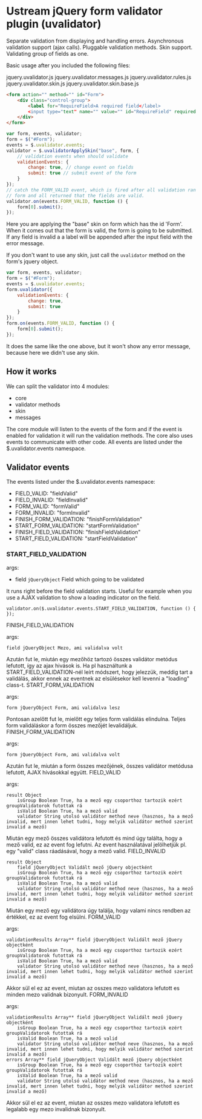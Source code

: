 # Ustream jQuery form validator plugin (uvalidator)

Separate validation from displaying and handling errors.
Asynchronous validation support (ajax calls).
Pluggable validation methods.
Skin support.
Validating group of fields as one.

Basic usage after you included the following files:

jquery.uvalidator.js
jquery.uvalidator.messages.js 
jquery.uvalidator.rules.js
jquery.uvalidator.skin.js
jquery.uvalidator.skin.base.js

```html
<form action="" method="" id="Form">
    <div class="control-group">
        <label for="RequireField>A required field</label>
        <input type="text" name="" value="" id="RequireField" required />
    </div>
</form>
```

```javascript
var form, events, validator;
form = $("#Form");
events = $.uvalidator.events;
validator = $.uvalidatorApplySkin("base", form, {
    // validation events when should validate
    validationEvents: {
        change: true, // change event on fields
        submit: true // submit event of the form
    }
});
// catch the FORM_VALID event, which is fired after all validation ran on the
// form and all returned that the fields are valid.
validator.on(events.FORM_VALID, function () {
    form[0].submit();
});
```

Here you are applying the "base" skin on form which has the id 'Form'. When it comes out that the form is valid, the form is going to be submitted. If any field is invalid a a label will be appended after the input field with the error message.

If you don't want to use any skin, just call the `uvalidator` method on the form's jquery object.

```javascript
var form, events, validator;
form = $("#Form");
events = $.uvalidator.events;
form.uvalidator({
    validationEvents: {
        change: true,
        submit: true
    }
});
form.on(events.FORM_VALID, function () {
    form[0].submit();
});
```

It does the same like the one above, but it won't show any error message, because here we didn't use any skin.

## How it works

We can split the validator into 4 modules:
 * core
 * validator methods
 * skin
 * messages

The core module will listen to the events of the form and if the event is enabled for validation it will run the validation methods. The core also uses events to communicate with other code. All events are listed under the $.uvalidator.events namespace.

## Validator events

The events listed under the $.uvalidator.events namespace:

 * FIELD_VALID: "fieldValid"
 * FIELD_INVALID: "fieldInvalid"
 * FORM_VALID: "formValid"
 * FORM_INVALID: "formInvalid"
 * FINISH_FORM_VALIDATION: "finishFormValidation"
 * START_FORM_VALIDATION: "startFormValidation"
 * FINISH_FIELD_VALIDATION: "finishFieldValidation"
 * START_FIELD_VALIDATION: "startFieldValidation"


### START_FIELD_VALIDATION

args:
 * field `jQueryObject` Field which going to be validated

It runs right before the field validation starts. Useful for example when you use a AJAX validation to show a loading indicator on the field.

```
validator.on($.uvalidator.events.START_FIELD_VALIDATION, function () {
});
```

FINISH_FIELD_VALIDATION

args:

    field jQueryObject Mezo, ami validalva volt

Azután fut le, miután egy mezőhöz tartozó összes validátor metódus lefutott, így az ajax hivások is. Ha pl használtunk a START_FIELD_VALIDATION-nél leírt módszert, hogy jelezzük, meddig tart a validálás, akkor ennek az eventnek az elsülésekor kell levenni a "loading" class-t.
START_FORM_VALIDATION

args:

    form jQueryObject Form, ami validalva lesz

Pontosan azelőtt fut le, mielőtt egy teljes form validálás elindulna. Teljes form validáláskor a form összes mezőjét levalidáljuk.
FINISH_FORM_VALIDATION

args:

    form jQueryObject Form, ami validalva volt

Azután fut le, miután a form összes mezőjének, összes validátor metódusa lefutott, AJAX hívásokkal együtt.
FIELD_VALID

args:

    result Object
        isGroup Boolean True, ha a mező egy csoporthoz tartozik ezért groupValidatorok futottak rá
        isValid Boolean True, ha a mező valid
        validator String utolsó validátor method neve (hasznos, ha a mező invalid, mert innen lehet tudni, hogy melyik validátor method szerint invalid a mező)

Miután egy mező összes validátora lefutott és mind úgy találta, hogy a mező valid, ez az event fog lefutni. Az event használatával jelölhetjük pl. egy "valid" class ráadásával, hogy a mező valid.
FIELD_INVALID

    result Object
        field jQueryObject Validált mező jQuery objectként
        isGroup Boolean True, ha a mező egy csoporthoz tartozik ezért groupValidatorok futottak rá
        isValid Boolean True, ha a mező valid
        validator String utolsó validátor method neve (hasznos, ha a mező invalid, mert innen lehet tudni, hogy melyik validátor method szerint invalid a mező)

Miután egy mező egy validátora úgy találja, hogy valami nincs rendben az értékkel, ez az event fog elsülni.
FORM_VALID

args:

    validationResults Array** field jQueryObject Validált mező jQuery objectként
        isGroup Boolean True, ha a mező egy csoporthoz tartozik ezért groupValidatorok futottak rá
        isValid Boolean True, ha a mező valid
        validator String utolsó validátor method neve (hasznos, ha a mező invalid, mert innen lehet tudni, hogy melyik validátor method szerint invalid a mező)

Akkor sül el ez az event, miutan az osszes mezo validatora lefutott es minden mezo validnak bizonyult.
FORM_INVALID

args:

    validationResults Array** field jQueryObject Validált mező jQuery objectként
        isGroup Boolean True, ha a mező egy csoporthoz tartozik ezért groupValidatorok futottak rá
        isValid Boolean True, ha a mező valid
        validator String utolsó validátor method neve (hasznos, ha a mező invalid, mert innen lehet tudni, hogy melyik validátor method szerint invalid a mező)
    errors Array** field jQueryObject Validált mező jQuery objectként
        isGroup Boolean True, ha a mező egy csoporthoz tartozik ezért groupValidatorok futottak rá
        isValid Boolean True, ha a mező valid
        validator String utolsó validátor method neve (hasznos, ha a mező invalid, mert innen lehet tudni, hogy melyik validátor method szerint invalid a mező)

Akkor sül el ez az event, miutan az osszes mezo validatora lefutott es legalabb egy mezo invalidnak bizonyult.
